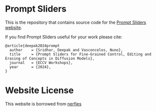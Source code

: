 # Prompt Sliders

This is the repository that contains source code for the [Prompt Sliders website](https://deepaksridhar.github.io/promptsliders.github.io).

If you find Prompt Sliders useful for your work please cite:
```
@article{deepak2024prompt
  author    = {Sridhar, Deepak and Vasconcelos, Nuno},
  title     = {Prompt Sliders for Fine-Grained Control, Editing and Erasing of Concepts in Diffusion Models},
  journal   = {ECCV Workshops},
  year      = {2024},
}
```
# Website License
This website is borrowed from [nerfies]("https://github.com/nerfies/nerfies.github.io")
<!-- # Website License
<a rel="license" href="http://creativecommons.org/licenses/by-sa/4.0/"><img alt="Creative Commons License" style="border-width:0" src="https://i.creativecommons.org/l/by-sa/4.0/88x31.png" /></a><br />This work is licensed under a <a rel="license" href="http://creativecommons.org/licenses/by-sa/4.0/">Creative Commons Attribution-ShareAlike 4.0 International License</a>. -->
